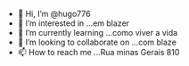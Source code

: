 - 👋 Hi, I’m @hugo776
- 👀 I’m interested in ...em blazer
- 🌱 I’m currently learning ...como viver a vida
- 💞️ I’m looking to collaborate on ...com blaze
- 📫 How to reach me ...Rua minas Gerais 810

<!---
hugo776/hugo776 is a ✨ special ✨ repository because its `README.md` (this file) appears on your GitHub profile.
You can click the Preview link to take a look at your changes.
--->
